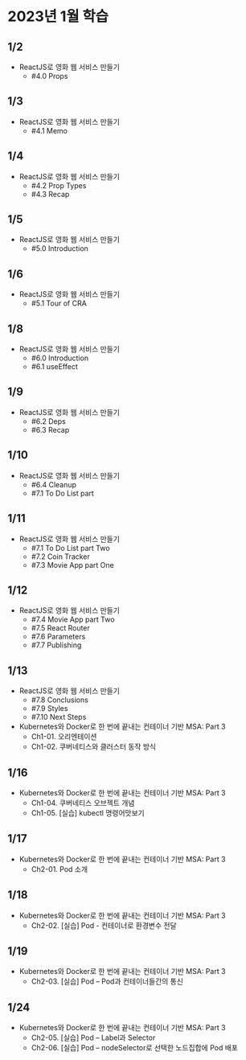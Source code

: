 # 2023년 1월 학습

## 1/2

- ReactJS로 영화 웹 서비스 만들기
  - #4.0 Props

## 1/3

- ReactJS로 영화 웹 서비스 만들기
  - #4.1 Memo

## 1/4

- ReactJS로 영화 웹 서비스 만들기
  - #4.2 Prop Types
  - #4.3 Recap

## 1/5

- ReactJS로 영화 웹 서비스 만들기
  - #5.0 Introduction

## 1/6

- ReactJS로 영화 웹 서비스 만들기
  - #5.1 Tour of CRA

## 1/8

- ReactJS로 영화 웹 서비스 만들기
  - #6.0 Introduction
  - #6.1 useEffect

## 1/9

- ReactJS로 영화 웹 서비스 만들기
  - #6.2 Deps
  - #6.3 Recap

## 1/10

- ReactJS로 영화 웹 서비스 만들기
  - #6.4 Cleanup
  - #7.1 To Do List part

## 1/11

- ReactJS로 영화 웹 서비스 만들기
  - #7.1 To Do List part Two
  - #7.2 Coin Tracker
  - #7.3 Movie App part One

## 1/12

- ReactJS로 영화 웹 서비스 만들기
  - #7.4 Movie App part Two
  - #7.5 React Router
  - #7.6 Parameters
  - #7.7 Publishing

## 1/13

- ReactJS로 영화 웹 서비스 만들기
  - #7.8 Conclusions
  - #7.9 Styles
  - #7.10 Next Steps
- Kubernetes와 Docker로 한 번에 끝내는 컨테이너 기반 MSA: Part 3
  - Ch1-01. 오리엔테이션
  - Ch1-02. 쿠버네티스와 클러스터 동작 방식

## 1/16

- Kubernetes와 Docker로 한 번에 끝내는 컨테이너 기반 MSA: Part 3
  - Ch1-04. 쿠버네티스 오브젝트 개념
  - Ch1-05. [실습] kubectl 명령어맛보기

## 1/17

- Kubernetes와 Docker로 한 번에 끝내는 컨테이너 기반 MSA: Part 3
  - Ch2-01. Pod 소개

## 1/18

- Kubernetes와 Docker로 한 번에 끝내는 컨테이너 기반 MSA: Part 3
  - Ch2-02. [실습] Pod - 컨테이너로 환경변수 전달

## 1/19

- Kubernetes와 Docker로 한 번에 끝내는 컨테이너 기반 MSA: Part 3
  - Ch2-03. [실습] Pod – Pod과 컨테이너들간의 통신

## 1/24

- Kubernetes와 Docker로 한 번에 끝내는 컨테이너 기반 MSA: Part 3
  - Ch2-05. [실습] Pod – Label과 Selector
  - Ch2-06. [실습] Pod – nodeSelector로 선택한 노드집합에 Pod 배포
